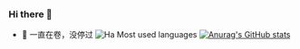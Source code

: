 ### Hi there 👋
- 🔭 一直在卷，没停过
![Ha Most used languages](https://github-readme-stats.vercel.app/api/top-langs?username=radish&show_icons=true&count_private=true&theme=gotham)
[![Anurag's GitHub stats](https://github-readme-stats.vercel.app/api?username=radish)](https://github.com/anuraghazra/github-readme-stats)


<!--
**radsih/radsih** is a ✨ _special_ ✨ repository because its `README.md` (this file) appears on your GitHub profile.

Here are some ideas to get you started:

- 🌱 I’m currently learning ...
- 👯 I’m looking to collaborate on ...
- 🤔 I’m looking for help with ...
- 💬 Ask me about ...
- 📫 How to reach me: ...
- 😄 Pronouns: ...
- ⚡ Fun fact: ...
-->
